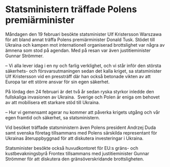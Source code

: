 # Statsministern träffade Polens premiärminister

Måndagen den 19 februari besökte statsminister Ulf Kristersson Warszawa för att bland annat träffa Polens premiärminister Donald Tusk. Stödet till Ukraina och kampen mot internationell organiserad brottslighet var några av ämnena som stod på agendan. Med på resan var även justitieminister Gunnar Strömmer.


– Vi alla lever idag i en ny och farlig verklighet, och vi står inför den största säkerhets\- och försvarsutmaningen sedan det kalla kriget, sa statsminister Ulf Kristersson vid en pressträff där han också betonade vikten av att Europa tar ett större ansvar för sin egen säkerhet.

På lördag den 24 februari är det två år sedan ryska styrkor inledde den fullskaliga invasionen av Ukraina.  Sverige och Polen är eniga om behovet av att mobilisera ett starkare stöd till Ukraina.

– Hur vi gemensamt agerar nu kommer att påverka krigets utgång och vår egen framtid och säkerhet, sa statsministern.

Vid besöket träffade statsministern även Polens president Andrzej Duda samt svenska företag tillsammans med Polens särskilda representant för Ukrainas återuppbyggnad för att diskutera investeringar i Ukraina.

Statsminister besökte också huvudkontoret för EU:s gräns\- och kustbevakningsbyrå Frontex tillsammans med justitieminister Gunnar Strömmer för att diskutera den gränsöverskridande brottsligheten.

